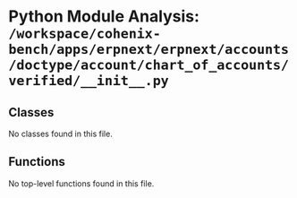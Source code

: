 # Python Module Analysis: `/workspace/cohenix-bench/apps/erpnext/erpnext/accounts/doctype/account/chart_of_accounts/verified/__init__.py`

## Classes

No classes found in this file.


## Functions

No top-level functions found in this file.

